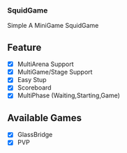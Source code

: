 ### SquidGame
Simple A MiniGame SquidGame

## Feature
- [X] MultiArena Support
- [X] MultiGame/Stage Support
- [X] Easy Stup
- [X] Scoreboard
- [X] MultiPhase (Waiting,Starting,Game)

## Available Games
- [X] GlassBridge
- [X] PVP
